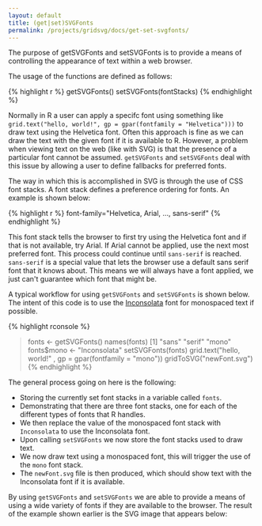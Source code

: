 ```yaml
---
layout: default
title: (get|set)SVGFonts
permalink: /projects/gridsvg/docs/get-set-svgfonts/
---
```


The purpose of getSVGFonts and setSVGFonts is to provide a means of controlling the appearance of text within a web browser.

The usage of the functions are defined as follows:

{% highlight r %}
getSVGFonts()
setSVGFonts(fontStacks)
{% endhighlight %}

Normally in R a user can apply a specifc font using something like `grid.text("hello, world!", gp = gpar(fontfamily = "Helvetica")))` to draw text using the Helvetica font. Often this approach is fine as we can draw the text with the given font if it is available to R. However, a problem when viewing text on the web (like with SVG) is that the presence of a particular font cannot be assumed. `getSVGFonts` and `setSVGFonts` deal with this issue by allowing a user to define fallbacks for preferred fonts.

The way in which this is accomplished in SVG is through the use of CSS font stacks. A font stack defines a preference ordering for fonts. An example is shown below:

{% highlight r %}
font-family="Helvetica, Arial, ..., sans-serif"
{% endhighlight %}

This font stack tells the browser to first try using the Helvetica font and if that is not available, try Arial. If Arial cannot be applied, use the next most preferred font. This process could continue until `sans-serif` is reached. `sans-serif` is a special value that lets the browser use a default sans serif font that it knows about. This means we will always have a font applied, we just can't guarantee which font that might be.

A typical workflow for using `getSVGFonts` and `setSVGFonts` is shown below. The intent of this code is to use the [Inconsolata](http://www.levien.com/type/myfonts/inconsolata.html) font for monospaced text if possible.

{% highlight rconsole %}
> fonts <- getSVGFonts()
> names(fonts)
[1] "sans" "serif" "mono"
> fonts$mono <- "Inconsolata"
> setSVGFonts(fonts)
> grid.text("hello, world!" , gp = gpar(fontfamily = "mono"))
> gridToSVG("newFont.svg")
{% endhighlight %}

The general process going on here is the following:

* Storing the currently set font stacks in a variable called `fonts`.
* Demonstrating that there are three font stacks, one for each of the different types of fonts that R handles.
* We then replace the value of the monospaced font stack with `Inconsolata` to use the Inconsolata font.
* Upon calling `setSVGFonts` we now store the font stacks used to draw text.
* We now draw text using a monospaced font, this will trigger the use of the `mono` font stack.
* The `newFont.svg` file is then produced, which should show text with the Inconsolata font if it is available.

By using `getSVGFonts` and `setSVGFonts` we are able to provide a means of using a wide variety of fonts if they are available to the browser. The result of the example shown earlier is the SVG image that appears below:

<object data="/projects/gridsvg/docs/get-set-svgfonts-example.svg" type="image/svg+xml" width="220" height="198"></object>

<script type="text/javascript" src="/scripts/gridsvg-modernizr.js"></script>
<script type="text/javascript" src="/scripts/svg-basic-detect.js"></script>
